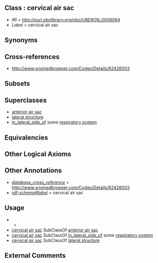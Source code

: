 
## Class : cervical air sac

 * *IRI* = http://purl.obolibrary.org/obo/UBERON_0009064
 * *Label* = cervical air sac

## Synonyms


## Cross-references

 * http://www.snomedbrowser.com/Codes/Details/62426003

## Subsets


## Superclasses

 * [anterior air sac](../../UBERON/61/UBERON_0009061.md)
 * [lateral structure](../../UBERON/12/UBERON_0015212.md)
 * [in_lateral_side_of](../../BSPO/26/BSPO_0000126.md) some [respiratory system](../../UBERON/04/UBERON_0001004.md)

## Equivalencies


## Other Logical Axioms


## Other Annotations

 * *[database_cross_reference](../../ef/oboInOwl#hasDbXref.md)* = http://www.snomedbrowser.com/Codes/Details/62426003
 * *[rdf-schema#label](../../el/rdf-schema#label.md)* = cervical air sac

## Usage

 * -
 * [cervical air sac](../../UBERON/64/UBERON_0009064.md) SubClassOf [anterior air sac](../../UBERON/61/UBERON_0009061.md)
 * [cervical air sac](../../UBERON/64/UBERON_0009064.md) SubClassOf [in_lateral_side_of](../../BSPO/26/BSPO_0000126.md) some [respiratory system](../../UBERON/04/UBERON_0001004.md)
 * [cervical air sac](../../UBERON/64/UBERON_0009064.md) SubClassOf [lateral structure](../../UBERON/12/UBERON_0015212.md)

## External Comments

